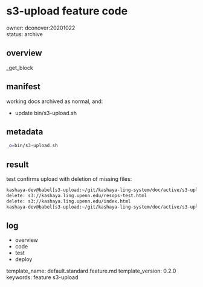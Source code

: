 # s3-upload feature code
owner: dconover:20201022   
status: archive


## overview
_get_block


## manifest
working docs archived as normal, and:
  - update bin/s3-upload.sh


## metadata
```bash
_o=bin/s3-upload.sh
```


## result
test confirms upload with deletion of missing files:
```bash
kashaya-dev@babel[s3-upload:~/git/kashaya-ling-system/doc/active/s3-upload]$ $n
delete: s3://kashaya.ling.upenn.edu/resops-test.html
delete: s3://kashaya.ling.upenn.edu/index.html
kashaya-dev@babel[s3-upload:~/git/kashaya-ling-system/doc/active/s3-upload]$
```


## log
  - overview
  - code 
  - test 
  - deploy




template_name: default.standard.feature.md
template_version: 0.2.0   
keywords: feature s3-upload
